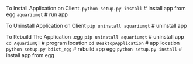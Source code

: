 To Install Application on Client.
    ``python setup.py install``        # install app from egg
    ``aquariumqt``                     # run app

To Uninstall Application on Client
    ``pip uninstall aquariumqt``       # uninstall app

To Rebuild The Application .egg
    ``pip uninstall aquariumqt``       # uninstall app
    ``cd AquariumQT``                  # program location
    ``cd DesktopApplication``          # app location
    ``python setup.py bdist_egg``      # rebuild app egg
    ``python setup.py install``        # install app from egg